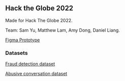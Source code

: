 ## Hack the Globe 2022

Made for Hack The Globe 2022.

Team: Sam Yu, Matthew Lam, Amy Dong, Daniel Liang.


[Figma Prototype](https://www.figma.com/proto/olAaRwitlnC7h7ral7cwkK/Hack-The-Globe?node-id=0%3A1&scaling=min-zoom&starting-point-node-id=2%3A3&show-proto-sidebar=1)


### Datasets

[Fraud detection dataset](https://www.kaggle.com/datasets/mlg-ulb/creditcardfraud)

[Abusive conversation dataset](https://github.com/amandacurry/convabuse)
